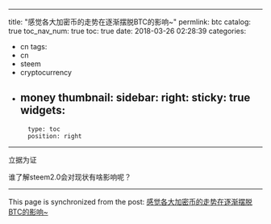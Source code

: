 
---
title: "感觉各大加密币的走势在逐渐摆脱BTC的影响~"
permlink: btc
catalog: true
toc_nav_num: true
toc: true
date: 2018-03-26 02:28:39
categories:
- cn
tags:
- cn
- steem
- cryptocurrency
- money
thumbnail: 
sidebar:
    right:
        sticky: true
widgets:
    -
        type: toc
        position: right
---


立据为证

谁了解steem2.0会对现状有啥影响呢？

- - -

This page is synchronized from the post: [感觉各大加密币的走势在逐渐摆脱BTC的影响~](https://steemit.com/@andrewma/btc)
